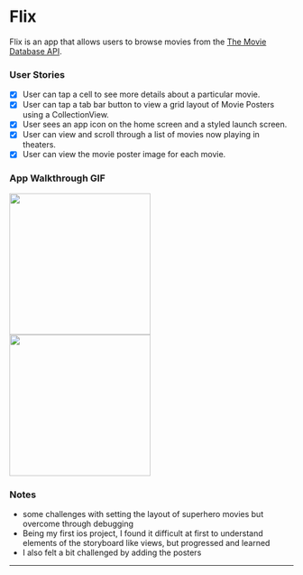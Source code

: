 # Flix

Flix is an app that allows users to browse movies from the [The Movie Database API](http://docs.themoviedb.apiary.io/#).

### User Stories

- [x]  User can tap a cell to see more details about a particular movie.
- [x]  User can tap a tab bar button to view a grid layout of Movie Posters using a CollectionView.
- [x]  User sees an app icon on the home screen and a styled launch screen.
- [x]  User can view and scroll through a list of movies now playing in theaters.
- [x]  User can view the movie poster image for each movie.

### App Walkthrough GIF


<img src="http://g.recordit.co/n1CUKWNE4G.gif" width=250><br>
<img src="http://g.recordit.co/4eUO838M4e.gif" width=250><br>

### Notes
- some challenges with setting the layout of superhero movies but overcome through debugging
- Being my first ios project, I found it difficult at first to understand elements of the storyboard like views, but progressed and learned
- I also felt a bit challenged by adding the posters
---




